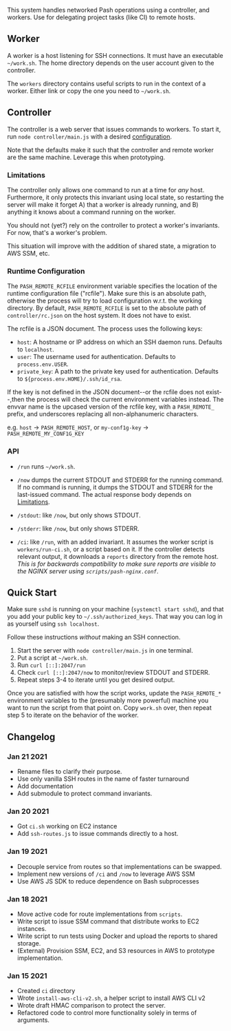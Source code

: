 This system handles networked Pash operations using a controller, and
workers. Use for delegating project tasks (like CI) to remote hosts.


## Worker

A worker is a host listening for SSH connections. It must have an
executable `~/work.sh`. The home directory depends on the user account
given to the controller.

The `workers` directory contains useful scripts to run in the context
of a worker. Either link or copy the one you need to `~/work.sh`.


## Controller

The controller is a web server that issues commands to workers.  To
start it, run `node controller/main.js` with a desired [configuration](#runtime-configuration).

Note that the defaults make it such that the controller and remote
worker are the same machine. Leverage this when prototyping.

### Limitations

The controller only allows one command to run at a time for _any_
host. Furthermore, it only protects this invariant using local state,
so restarting the server will make it forget A) that a worker is
already running, and B) anything it knows about a command running on
the worker.

You should not (yet?) rely on the controller to protect a worker's
invariants. For now, that's a worker's problem.

This situation will improve with the addition of shared state, a
migration to AWS SSM, etc.

### Runtime Configuration

The `PASH_REMOTE_RCFILE` environment variable specifies the location
of the runtime configuration file ("rcfile"). Make sure this is an
absolute path, otherwise the process will try to load configuration
w.r.t. the working directory. By default, `PASH_REMOTE_RCFILE` is set
to the absolute path of `controller/rc.json` on the host system.
It does not have to exist.

The rcfile is a JSON document. The process uses the following keys:

* `host`: A hostname or IP address on which an SSH daemon runs. Defaults to `localhost`.
* `user`: The username used for authentication. Defaults to `process.env.USER`.
* `private_key`: A path to the private key used for authentication. Defaults to `${process.env.HOME}/.ssh/id_rsa`.

If the key is not defined in the JSON document--or the rcfile does not
exist--,then the process will check the current environment variables
instead. The envvar name is the upcased version of the rcfile key,
with a `PASH_REMOTE_` prefix, and underscores replacing all
non-alphanumeric characters.

e.g. `host` -> `PASH_REMOTE_HOST`, or `my-conf1g-key` -> `PASH_REMOTE_MY_CONF1G_KEY`


### API

* `/run` runs `~/work.sh`.

* `/now` dumps the current STDOUT and STDERR for the running command.
   If no command is running, it dumps the STDOUT and STDERR for the
   last-issued command. The actual response body depends on
   [Limitations](#limitations).

* `/stdout`: like `/now`, but only shows STDOUT.

* `/stderr`: like `/now`, but only shows STDERR.

* `/ci`: like `/run`, with an added invariant. It assumes the worker
   script is `workers/run-ci.sh`, or a script based on it. If the
   controller detects relevant output, it downloads a `reports`
   directory from the remote host. *This is for backwards
   compatibility to make sure reports are visible to the NGINX server
   using `scripts/pash-nginx.conf`*.


## Quick Start

Make sure `sshd` is running on your machine (`systemctl start sshd`),
and that you add your public key to `~/.ssh/authorized_keys`. That way
you can log in as yourself using `ssh localhost`.

Follow these instructions _without_ making an SSH connection.

1. Start the server with `node controller/main.js` in one terminal.
2. Put a script at `~/work.sh`.
3. Run `curl [::]:2047/run`
4. Check `curl [::]:2047/now` to monitor/review STDOUT and STDERR.
5. Repeat steps 3-4 to iterate until you get desired output.

Once you are satisfied with how the script works, update the
`PASH_REMOTE_*` environment variables to the (presumably more
powerful) machine you want to run the script from that point on. Copy
`work.sh` over, then repeat step 5 to iterate on the behavior of the
worker.


## Changelog

### Jan 21 2021

- Rename files to clarify their purpose.
- Use only vanilla SSH routes in the name of faster turnaround
- Add documentation
- Add submodule to protect command invariants.

### Jan 20 2021

- Got `ci.sh` working on EC2 instance
- Add `ssh-routes.js` to issue commands directly to a host.


### Jan 19 2021

- Decouple service from routes so that implementations can be swapped.
- Implement new versions of `/ci` and `/now` to leverage AWS SSM
- Use AWS JS SDK to reduce dependence on Bash subprocesses


### Jan 18 2021

- Move active code for route implementations from `scripts`.
- Write script to issue SSM command that distribute works to EC2 instances.
- Write script to run tests using Docker and upload the reports to shared storage.
- (External) Provision SSM, EC2, and S3 resources in AWS to prototype implementation.


### Jan 15 2021

- Created `ci` directory
- Wrote `install-aws-cli-v2.sh`, a helper script to install AWS CLI v2
- Wrote draft HMAC comparison to protect the server.
- Refactored code to control more functionality solely in terms of arguments.
